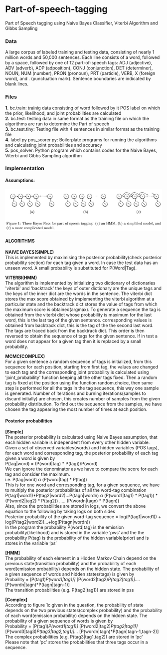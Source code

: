 # Part-of-speech-tagging
Part of Speech tagging using Naive Bayes Classifier, Viterbi Algorithm and Gibbs Sampling

### Data
A large corpus of labeled training and testing data, consisting of nearly 1 million words and 50,000 sentences. Each line consists of a word, followed by a space, followed by one of 12 part-of-speech tags: ADJ (adjective), ADV (adverb), ADP (adposition), CONJ (conjunction), DET (determiner), NOUN, NUM (number), PRON (pronoun), PRT (particle), VERB, X (foreign word), and . (punctuation mark). Sentence boundaries are indicated by blank lines.

### Files
**1.** bc.train: trainig data consisting of word followed by it POS label on which the prior, likelihood, and joint probabilities are calculated<br>
**2.** bc.test: testing data in same format as the training file on which the algorithms are run to determine the Part of speech<br>
**3.** bc.test.tiny: Testing file with 4 sentences in similar format as the training file<br>
**4.** label.py pos_scorer.py: Boilerplate programs for running the algorithms and calculating joint probabilities and accuracy<br>
**5.** pos_solver: Python program which contains codes for the Naive Bayes, Viterbi and Gibbs Sampling algorithm<br>

### Implementation

#### Assumptions:
![alt text](https://github.com/singhvis29/Part-of-speech-tagging/blob/master/BayesNets.JPG)


#### ALGORITHMS

**NAIVE BAYES(SIMPLE)**<br>
This is implemented by maximising the posterior probability(check posterior
probability section) for each tag given a word. In case the test data has an
unseen word. A small probability is substituted for P(Word|Tag).

**VITERBI(HMM)**<br>
The algorithm is implemented by initializing two  dictionary of dictionaries
'viterbi' and 'backtrack' the keys of outer dictionary are the unique tags 
and the keys of the inner dict are the words in the sentence. The viterbi dict
stores the max score obtained by implementing the viterbi algorithm at a 
particular state and the backtrack dict stores the value of tags from which
the maximum score is obtained(argmax). To generate a sequence the tag is obtained
from the viterbi dict whose probability is maximum for the last word, this is 
the last tag of the given sentence. corresponding values is obtained from 
backtrack dict, this is the tag of the the second last word. The tags are traced
back from the backtrack dict. This order is then reversed to obtain the sequence
of tags for the given sentence. If in test a word does not appear for a given
tag then it is replaced by a small probability.

**MCMC(COMPLEX)**<br>
For a given sentence a random sequence of tags is initialized, from this sequence
for each position, starting from first tag, the values are changed to each tag
and the corresponding joint probability is calculated using 'joint_probability'
function keeping all the other tags fixed. Then a random tag is fixed at the 
position using the function random.choice, then same step is performed for all
the tags in the tag sequence, this way one sample is generated. Number of iterations
and burning iterations(samples to discard initially) are chosen, this creates
number of samples from the given probability distribution. To find out the sequence
from the samples, we have chosen the tag appearing the most number of times at each
position.

#### Posterior probabilities

**[Simple]**<br>
The posterior probability is calculated using Naive Bayes assumption, that
each hidden variable is independent from every other hidden variable. Given a 
set of observed variables(words) and hidden variables (POS tags), for each word 
and corresponding tag, the posterior probability of each tag given a word is given by<br>
P(tag|word) = (P(word|tag) * P(tag))/P(word)<br>
We can ignore the denominator as we have to compare the score for each tag and
consider the maximum.<br>
 i.e. P(tag|word) α (P(word|tag) * P(tag))<br>
This is for one word and corresponding tag, for a given sequence, we have to 
multiply the posterior probabilities of all the word-tag combination<br>
P(tag1|word1)*P(tag2|word2)…P(tagn|wordn) α (P(word1|tag1) * P(tag1)) * 
                       (P(word2|tag2) * P(tag2)) ….. (P(wordn|tagn) * P(tagn))<br>
 Also, since the probabilities are stored in logs, we convert the above equation
 to the following by taking logs on both sides<br>
Posterior probability of the given word-tag sequence = log(P(tag1|word1)) + 
                                       log(P(tag2|word2))…+log(P(tagn|wordn))<br>
In the program the probability P(word|tag) is the emission probability(likelihood)
 and is stored in the variable ‘pws’ and the the probability P(tag) is the probability
 of the hidden variable(prior) and is stores in the variable ‘ps’<br>

**[HMM]**<br>
The probability of each element in a Hidden Markov Chain depend on the previous
state(transition probability) and the probability of each word(emission probability)
depends on the hidden state. The probability of a given sequence of words and 
hidden states(tags) is given by<br>
Probaility = [P(tag1)*P(word1|tag1)]* [P(word2|tag2)*P(tag2|tag1)]….* 
                                               [P(wordn|tagn)*P(tagn|tagn-1)]<br>
The transition probabilities (e.g. P(tag2|tag1)) are stored in pss

**[Complex]**<br>
According to figure 1c given in the question, the probability of state depends
 on the two previous states(complex probability) and the probability of each 
word(emission probability) depends on the hidden state. The probability of a 
given sequence of words is given by<br>
Probability = [P(tag1)*P(word1|tag1)]* [P(word2|tag2)*P(tag2|tag1)]*
       [P(word3|tag3)*P(tag3|tag2,tag1)]…* [P(wordn|tagn)*P(tagn|tagn-1,tagn-2)]<br>
The complex probabilities (e.g. P(tag3|tag1,tag2))  are stored in ‘pc’<br>
Please note that ‘pc’ stores the probabilities that three tags occur in a sequence.<br>




